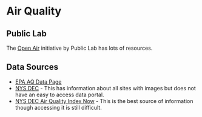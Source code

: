 # Air Quality

## Public Lab

The [Open Air](https://publiclab.org/wiki/air-quality) initiative by Public Lab has lots of resources.

## Data Sources
- [EPA AQ Data Page](https://www.epa.gov/outdoor-air-quality-data)
- [NYS DEC](http://www.dec.ny.gov/airmon/index.php) - This has information about all sites with images but does not have an easy to access data portal.
- [NYS DEC Air Quality Index Now](http://www.nyaqinow.net/) - This is the best source of information though accessing it is still difficult.
